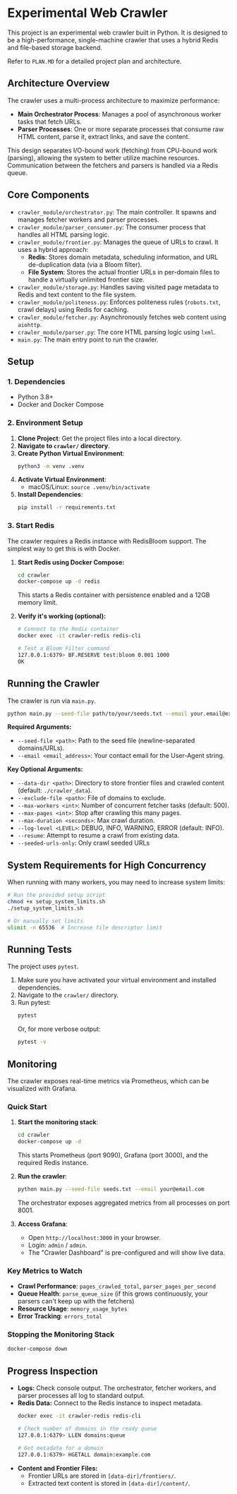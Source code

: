 # Experimental Web Crawler

This project is an experimental web crawler built in Python. It is designed to be a high-performance, single-machine crawler that uses a hybrid Redis and file-based storage backend.

Refer to `PLAN.MD` for a detailed project plan and architecture.

## Architecture Overview

The crawler uses a multi-process architecture to maximize performance:
*   **Main Orchestrator Process**: Manages a pool of asynchronous worker tasks that fetch URLs.
*   **Parser Processes**: One or more separate processes that consume raw HTML content, parse it, extract links, and save the content.

This design separates I/O-bound work (fetching) from CPU-bound work (parsing), allowing the system to better utilize machine resources. Communication between the fetchers and parsers is handled via a Redis queue.

## Core Components

*   `crawler_module/orchestrator.py`: The main controller. It spawns and manages fetcher workers and parser processes.
*   `crawler_module/parser_consumer.py`: The consumer process that handles all HTML parsing logic.
*   `crawler_module/frontier.py`: Manages the queue of URLs to crawl. It uses a hybrid approach:
    *   **Redis**: Stores domain metadata, scheduling information, and URL de-duplication data (via a Bloom filter).
    *   **File System**: Stores the actual frontier URLs in per-domain files to handle a virtually unlimited frontier size.
*   `crawler_module/storage.py`: Handles saving visited page metadata to Redis and text content to the file system.
*   `crawler_module/politeness.py`: Enforces politeness rules (`robots.txt`, crawl delays) using Redis for caching.
*   `crawler_module/fetcher.py`: Asynchronously fetches web content using `aiohttp`.
*   `crawler_module/parser.py`: The core HTML parsing logic using `lxml`.
*   `main.py`: The main entry point to run the crawler.

## Setup

### 1. Dependencies

*   Python 3.8+
*   Docker and Docker Compose

### 2. Environment Setup

1.  **Clone Project**: Get the project files into a local directory.
2.  **Navigate to `crawler/` directory**.
3.  **Create Python Virtual Environment**:
    ```bash
    python3 -m venv .venv
    ```
4.  **Activate Virtual Environment**:
    *   macOS/Linux: `source .venv/bin/activate`
5.  **Install Dependencies**:
    ```bash
    pip install -r requirements.txt
    ```

### 3. Start Redis

The crawler requires a Redis instance with RedisBloom support. The simplest way to get this is with Docker.

1.  **Start Redis using Docker Compose:**
    ```bash
    cd crawler
    docker-compose up -d redis
    ```
    This starts a Redis container with persistence enabled and a 12GB memory limit.

2.  **Verify it's working (optional):**
    ```bash
    # Connect to the Redis container
    docker exec -it crawler-redis redis-cli
    
    # Test a Bloom Filter command
    127.0.0.1:6379> BF.RESERVE test:bloom 0.001 1000
    OK
    ```

## Running the Crawler

The crawler is run via `main.py`.

```bash
python main.py --seed-file path/to/your/seeds.txt --email your.email@example.com [options]
```

**Required Arguments:**

*   `--seed-file <path>`: Path to the seed file (newline-separated domains/URLs).
*   `--email <email_address>`: Your contact email for the User-Agent string.

**Key Optional Arguments:**

*   `--data-dir <path>`: Directory to store frontier files and crawled content (default: `./crawler_data`).
*   `--exclude-file <path>`: File of domains to exclude.
*   `--max-workers <int>`: Number of concurrent fetcher tasks (default: 500).
*   `--max-pages <int>`: Stop after crawling this many pages.
*   `--max-duration <seconds>`: Max crawl duration.
*   `--log-level <LEVEL>`: DEBUG, INFO, WARNING, ERROR (default: INFO).
*   `--resume`: Attempt to resume a crawl from existing data.
*   `--seeded-urls-only`: Only crawl seeded URLs

## System Requirements for High Concurrency

When running with many workers, you may need to increase system limits:

```bash
# Run the provided setup script
chmod +x setup_system_limits.sh
./setup_system_limits.sh

# Or manually set limits
ulimit -n 65536  # Increase file descriptor limit
```

## Running Tests

The project uses `pytest`.

1.  Make sure you have activated your virtual environment and installed dependencies.
2.  Navigate to the `crawler/` directory.
3.  Run pytest:
    ```bash
    pytest
    ```
    Or, for more verbose output:
    ```bash
    pytest -v
    ```

## Monitoring

The crawler exposes real-time metrics via Prometheus, which can be visualized with Grafana.

### Quick Start

1.  **Start the monitoring stack**:
    ```bash
    cd crawler
    docker-compose up -d
    ```
    This starts Prometheus (port 9090), Grafana (port 3000), and the required Redis instance.

2.  **Run the crawler**:
    ```bash
    python main.py --seed-file seeds.txt --email your@email.com
    ```
    The orchestrator exposes aggregated metrics from all processes on port 8001.

3.  **Access Grafana**:
    *   Open `http://localhost:3000` in your browser.
    *   Login: `admin` / `admin`.
    *   The "Crawler Dashboard" is pre-configured and will show live data.

### Key Metrics to Watch

*   **Crawl Performance**: `pages_crawled_total`, `parser_pages_per_second`
*   **Queue Health**: `parse_queue_size` (if this grows continuously, your parsers can't keep up with the fetchers)
*   **Resource Usage**: `memory_usage_bytes`
*   **Error Tracking**: `errors_total`

### Stopping the Monitoring Stack

```bash
docker-compose down
```

## Progress Inspection

*   **Logs:** Check console output. The orchestrator, fetcher workers, and parser processes all log to standard output.
*   **Redis Data:** Connect to the Redis instance to inspect metadata.
    ```bash
    docker exec -it crawler-redis redis-cli
    
    # Check number of domains in the ready queue
    127.0.0.1:6379> LLEN domains:queue 
    
    # Get metadata for a domain
    127.0.0.1:6379> HGETALL domain:example.com
    ```
*   **Content and Frontier Files:**
    *   Frontier URLs are stored in `[data-dir]/frontiers/`.
    *   Extracted text content is stored in `[data-dir]/content/`. 